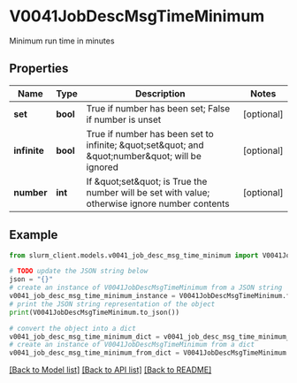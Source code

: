 # V0041JobDescMsgTimeMinimum

Minimum run time in minutes

## Properties

Name | Type | Description | Notes
------------ | ------------- | ------------- | -------------
**set** | **bool** | True if number has been set; False if number is unset | [optional] 
**infinite** | **bool** | True if number has been set to infinite; \&quot;set\&quot; and \&quot;number\&quot; will be ignored | [optional] 
**number** | **int** | If \&quot;set\&quot; is True the number will be set with value; otherwise ignore number contents | [optional] 

## Example

```python
from slurm_client.models.v0041_job_desc_msg_time_minimum import V0041JobDescMsgTimeMinimum

# TODO update the JSON string below
json = "{}"
# create an instance of V0041JobDescMsgTimeMinimum from a JSON string
v0041_job_desc_msg_time_minimum_instance = V0041JobDescMsgTimeMinimum.from_json(json)
# print the JSON string representation of the object
print(V0041JobDescMsgTimeMinimum.to_json())

# convert the object into a dict
v0041_job_desc_msg_time_minimum_dict = v0041_job_desc_msg_time_minimum_instance.to_dict()
# create an instance of V0041JobDescMsgTimeMinimum from a dict
v0041_job_desc_msg_time_minimum_from_dict = V0041JobDescMsgTimeMinimum.from_dict(v0041_job_desc_msg_time_minimum_dict)
```
[[Back to Model list]](../README.md#documentation-for-models) [[Back to API list]](../README.md#documentation-for-api-endpoints) [[Back to README]](../README.md)


